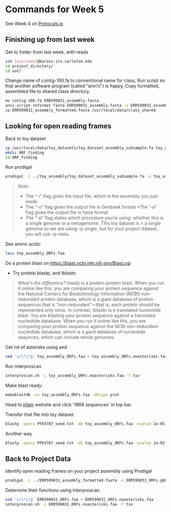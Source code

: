 # Commands for Week 5

See Week 4 on [Protocals.io](https://www.protocols.io/private/fef7eaf6efeab7b2d989a7fb202baefe)

## Finishing up from last week

Get to folder from last week, with reads

```bash
ssh [username]@baross.its.carleton.edu
cd project_directory/
cd out/
```

Change name of contig-100.fa to conventional name for class,
Run script so that another software program (called “anvi’o") is happy,
Copy formatted, assembled file to shared class directory.

```bash
mv contig-100.fa ERR599031_assembly.fasta
anvi-script-reformat-fasta ERR599031_assembly.fasta -o ERR599031_assembly_formatted.fasta -l 0 --simplify-names
cp ERR599031_assembly_formatted.fasta /usr/local/data/class_shared
```

## Looking for open reading frames

Back to toy dataset

```bash
cp /usr/local/data/toy_datasets/toy_dataset_assembly_subsample.fa toy_assembly
mkdir ORF_finding
cd ORF_finding
```

Run prodigal

```bash
prodigal -i ../toy_assembly/toy_dataset_assembly_subsample.fa -o toy_assembly_ORFs.gbk -a toy_assembly_ORFs.faa -p single
```

>  *Note:*
>  
>  * The “-i” flag gives the input file, which is the assembly you just made.
>  * The “-o” flag gives the output file in Genbank format *The ‘-a” flag gives the output file in fasta format
>  * The “-p” flag states which procedure you’re using: whether this is a single genome or a metagenome. This toy dataset is > a single genome so we are using –p single, but for your project dataset, you will use –p meta.

See amino acids:

```bash
less toy_assembly_ORFs.faa
```

Do a protein blast on https://blast.ncbi.nlm.nih.gov/Blast.cgi

* Try protein blastp, and tblastn

> *What's the difference?*  blastp is a protein-protein blast. When you run it online like this, you are comparing your protein sequence against the National Centers for Biotechnology Information (NCBI) non-redundant protein database, which is a giant database of protein sequences that is “non-redundant”—that is, each protein should be represented only once. In contrast, tblastn is a translated nucleotide blast. You are blasting your protein sequence against a translated nucleotide database. When you run it online like this, you are comparing your protein sequence against the NCBI non-redundant nucleotide database, which is a giant database of nucleotide sequnces, which can include whole genomes.

Get rid of asterisks using sed

```bash
sed 's/\*//g' toy_assembly_ORFs.faa > toy_assembly_ORFs.noasterisks.faa
```

Run interproscan

```bash
interproscan.sh -i toy_assembly_ORFs.noasterisks.faa -f tsv
```

Make blast ready:

```bash
makeblastdb -in toy_assembly_ORFs.faa -dbtype prot
```

Head to [pfam](http://pfam.xfam.org/family/PF03787) website and click '1866 sequences' in top bar.

Transfer that file into toy dataset.

```bash
blastp -query PF03787_seed.txt -db toy_assembly_ORFs.faa -evalue 1e-05 -outfmt 6 -out PF03787_vs_prodigal_ORFs_toy.blastp
```

Another way

```bash
blastp -query PF03787_seed.txt -db toy_assembly_ORFs.faa -evalue 1e-02 -outfmt 6 -out PF03787_vs_prodigal_ORFs_toy_evalue1e02.blastp
```

## Back to Project Data

Identify open reading frames on your project assembly using Prodigal

```bash
prodigal -i ../ERR599031_assembly_formatted.fasta -o ERR599031_ORFs.gbk -a ERR599031_ORFs.faa -p meta
```

Determine their functions using Interproscan.

```bash
sed 's/\*//g' ERR599031_ORFs.faa > ERR599031_ORFs.noasterisks.faa
interproscan.sh -i ERR599031_ORFs.noasterisks.faa -f tsv
```


